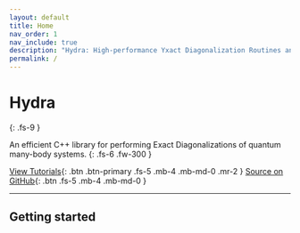```yaml
---
layout: default
title: Home
nav_order: 1
nav_include: true
description: "Hydra: High-performance Yxact Diagonalization Routines and Algorithms"
permalink: /
---
```


# Hydra
{: .fs-9 }

An efficient C++ library for performing Exact Diagonalizations of quantum many-body systems.
{: .fs-6 .fw-300 }

[View Tutorials](pages/tutorial){: .btn .btn-primary .fs-5 .mb-4 .mb-md-0 .mr-2 } [Source on GitHub](https://github.com/awietek/hydra){: .btn .fs-5 .mb-4 .mb-md-0 }

---

## Getting started

